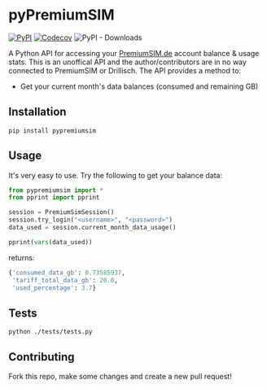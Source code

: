 # pyPremiumSIM
[![PyPI](https://img.shields.io/pypi/v/pypremiumsim.svg)](https://pypi.python.org/pypi/pypremiumsim/) [![Codecov](https://img.shields.io/codecov/c/github/skhg/pypremiumsim.svg)](https://codecov.io/gh/skhg/pypremiumsim) ![PyPI - Downloads](https://img.shields.io/pypi/dm/pypremiumsim)

A Python API for accessing your [PremiumSIM.de](https://www.premiumsim.de/) account balance &amp; usage stats. This is an unoffical API and the author/contributors are in no way connected to PremiumSIM or Drillisch. The API provides a method to:
* Get your current month's data balances (consumed and remaining GB)

## Installation
`pip install pypremiumsim`

## Usage
It's very easy to use. Try the following to get your balance data:
```python
from pypremiumsim import *
from pprint import pprint

session = PremiumSimSession()
session.try_login("<username>", "<password>")
data_used = session.current_month_data_usage()

pprint(vars(data_used))
```
returns:
```python
{'consumed_data_gb': 0.73585937,
 'tariff_total_data_gb': 20.0,
 'used_percentage': 3.7}
 ```
 
 ## Tests
 `python ./tests/tests.py`
 
 ## Contributing
 Fork this repo, make some changes and create a new pull request!
